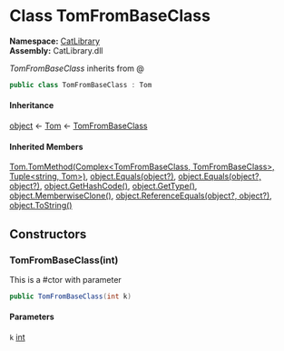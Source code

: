 # Class TomFromBaseClass

__Namespace:__ [CatLibrary](CatLibrary.md)  
__Assembly:__ CatLibrary.dll

*TomFromBaseClass* inherits from @

```csharp
public class TomFromBaseClass : Tom
```

#### Inheritance

[object](https://learn.microsoft.com/dotnet/api/system.object) ← 
[Tom](CatLibrary.Tom.md) ← 
[TomFromBaseClass](CatLibrary.TomFromBaseClass.md)

#### Inherited Members

[Tom.TomMethod(Complex<TomFromBaseClass, TomFromBaseClass>, Tuple<string, Tom>)](CatLibrary.Tom.md#CatLibrary.Tom.TomMethod(CatLibrary.Complex{CatLibrary.TomFromBaseClass,CatLibrary.TomFromBaseClass},System.Tuple{System.String,CatLibrary.Tom})), 
[object.Equals(object?)](https://learn.microsoft.com/dotnet/api/system.object.equals#system-object-equals(system-object)), 
[object.Equals(object?, object?)](https://learn.microsoft.com/dotnet/api/system.object.equals#system-object-equals(system-object-system-object)), 
[object.GetHashCode()](https://learn.microsoft.com/dotnet/api/system.object.gethashcode), 
[object.GetType()](https://learn.microsoft.com/dotnet/api/system.object.gettype), 
[object.MemberwiseClone()](https://learn.microsoft.com/dotnet/api/system.object.memberwiseclone), 
[object.ReferenceEquals(object?, object?)](https://learn.microsoft.com/dotnet/api/system.object.referenceequals), 
[object.ToString()](https://learn.microsoft.com/dotnet/api/system.object.tostring)

## Constructors

### TomFromBaseClass(int)

This is a #ctor with parameter

```csharp
public TomFromBaseClass(int k)
```

#### Parameters

`k` [int](https://learn.microsoft.com/dotnet/api/system.int32)




